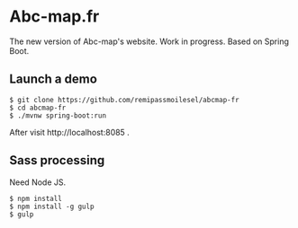 # Abc-map.fr

The new version of Abc-map's website. Work in progress.
Based on Spring Boot.

## Launch a demo

	$ git clone https://github.com/remipassmoilesel/abcmap-fr
	$ cd abcmap-fr
	$ ./mvnw spring-boot:run

After visit http://localhost:8085 .

## Sass processing

Need Node JS.

	$ npm install
	$ npm install -g gulp
	$ gulp
